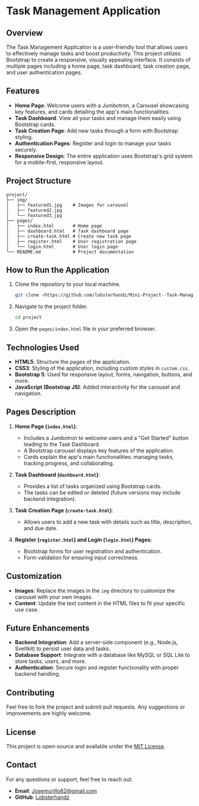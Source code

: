 # Task Management Application

## Overview
The Task Management Application is a user-friendly tool that allows users to effectively manage tasks and boost productivity. This project utilizes Bootstrap to create a responsive, visually appealing interface. It consists of multiple pages including a home page, task dashboard, task creation page, and user authentication pages.

## Features
- **Home Page**: Welcome users with a Jumbotron, a Carousel showcasing key features, and cards detailing the app's main functionalities.
- **Task Dashboard**: View all your tasks and manage them easily using Bootstrap cards.
- **Task Creation Page**: Add new tasks through a form with Bootstrap styling.
- **Authentication Pages**: Register and login to manage your tasks securely.
- **Responsive Design**: The entire application uses Bootstrap's grid system for a mobile-first, responsive layout.

## Project Structure
```
project/
├── img/
│   ├── featured1.jpg    # Images for carousel
│   ├── featured2.jpg
│   └── featured3.jpg
├── pages/
│   ├── index.html       # Home page
│   ├── dashboard.html   # Task dashboard page
│   ├── create-task.html # Create new task page
│   ├── register.html    # User registration page
│   └── login.html       # User login page
└── README.md            # Project documentation
```

## How to Run the Application
1. Clone the repository to your local machine.
   ```sh
   git clone <https://github.com/lobsterhandz/Mini-Project--Task-Management-Application-Project.git>
   ```
2. Navigate to the project folder.
   ```sh
   cd project
   ```
3. Open the `pages/index.html` file in your preferred browser.

## Technologies Used
- **HTML5**: Structure the pages of the application.
- **CSS3**: Styling of the application, including custom styles in `custom.css`.
- **Bootstrap 5**: Used for responsive layout, forms, navigation, buttons, and more.
- **JavaScript (Bootstrap JS)**: Added interactivity for the carousel and navigation.

## Pages Description
1. **Home Page (`index.html`)**:
   - Includes a Jumbotron to welcome users and a "Get Started" button leading to the Task Dashboard.
   - A Bootstrap carousel displays key features of the application.
   - Cards explain the app's main functionalities: managing tasks, tracking progress, and collaborating.

2. **Task Dashboard (`dashboard.html`)**:
   - Provides a list of tasks organized using Bootstrap cards.
   - The tasks can be edited or deleted (future versions may include backend integration).

3. **Task Creation Page (`create-task.html`)**:
   - Allows users to add a new task with details such as title, description, and due date.

4. **Register (`register.html`) and Login (`login.html`) Pages**:
   - Bootstrap forms for user registration and authentication.
   - Form validation for ensuring input correctness.

## Customization
- **Images**: Replace the images in the `img` directory to customize the carousel with your own images.
- **Content**: Update the text content in the HTML files to fit your specific use case.

## Future Enhancements
- **Backend Integration**: Add a server-side component (e.g., Node.js, Sveltkit) to persist user data and tasks.
- **Database Support**: Integrate with a database like MySQL or SQL Lite to store tasks, users, and more.
- **Authentication**: Secure login and register functionality with proper backend handling.

## Contributing
Feel free to fork the project and submit pull requests. Any suggestions or improvements are highly welcome.

## License
This project is open-source and available under the [MIT License](LICENSE).

## Contact
For any questions or support, feel free to reach out:
- **Email**: Josemurillo82@gmail.com
- **GitHub**: [Lobsterhandz](https://github.com/Lobsterhandz)

